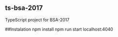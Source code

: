 ## ts-bsa-2017
TypeScript project for BSA-2017

##Instalation
npm install
npm run start
localhost:4040
